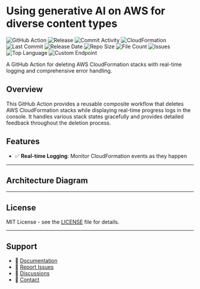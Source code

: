 # Using generative AI on AWS for diverse content types

![GitHub Action](https://img.shields.io/badge/GitHub-Action-blue?logo=github)&nbsp;![Release](https://github.com/subhamay-bhattacharyya/0807-gen-ai-cft/actions/workflows/release.yaml/badge.svg)&nbsp;![Commit Activity](https://img.shields.io/github/commit-activity/t/subhamay-bhattacharyya/0807-gen-ai-cft)&nbsp;![CloudFormation](https://img.shields.io/badge/AWS-CloudFormation-orange?logo=amazonaws)&nbsp;![Last Commit](https://img.shields.io/github/last-commit/subhamay-bhattacharyya/0807-gen-ai-cft)&nbsp;![Release Date](https://img.shields.io/github/release-date/subhamay-bhattacharyya/0807-gen-ai-cft)&nbsp;![Repo Size](https://img.shields.io/github/repo-size/subhamay-bhattacharyya/0807-gen-ai-cft)&nbsp;![File Count](https://img.shields.io/github/directory-file-count/subhamay-bhattacharyya/0807-gen-ai-cft)&nbsp;![Issues](https://img.shields.io/github/issues/subhamay-bhattacharyya/0807-gen-ai-cft)&nbsp;![Top Language](https://img.shields.io/github/languages/top/subhamay-bhattacharyya/0807-gen-ai-cft)&nbsp;![Custom Endpoint](https://img.shields.io/endpoint?url=https://gist.githubusercontent.com/bsubhamay/2d938320c7ece45cb0c6005c45ee4ecc/raw/0807-gen-ai-cft.json?)


A GitHub Action for deleting AWS CloudFormation stacks with real-time logging and comprehensive error handling.

## Overview

This GitHub Action provides a reusable composite workflow that deletes AWS CloudFormation stacks while displaying real-time progress logs in the console. It handles various stack states gracefully and provides detailed feedback throughout the deletion process.

## Features

- ✅ **Real-time Logging**: Monitor CloudFormation events as they happen

---

## Architecture Diagram


---

## License

MIT License - see the [LICENSE](LICENSE) file for details.

---

## Support

- 📖 [Documentation](https://github.com/subhamay-bhattacharyya/0807-gen-ai-cft/wiki)
- 🐛 [Report Issues](https://github.com/subhamay-bhattacharyya/0807-gen-ai-cft/issues)
- 💬 [Discussions](https://github.com/subhamay-bhattacharyya/0807-gen-ai-cft/discussions)
- 📧 [Contact](mailto:support@subhamay.aws@gmail.com)
